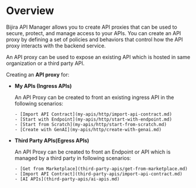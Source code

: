 # Overview

Bijira API Manager allows you to create API proxies that can be used to secure, protect, and manage access to your APIs. You can create an API proxy by defining a set of policies and behaviors that control how the API proxy interacts with the backend service.

An API proxy can be used to expose an existing API which is hosted in same organization or a third party API.

Creating an **API proxy** for:

- **My APIs (Ingress APIs)**

    An API Proxy can be created to front an existing ingress API in the following scenarios:

      - [Import API Contract](my-apis/http/import-api-contract.md)
      - [Start with Endpoint](my-apis/http/start-with-endpoint.md)
      - [Start from Scratch](my-apis/http/start-from-scratch.md)
      - [Create with GenAI](my-apis/http/create-with-genai.md)

- **Third Party APIs(Egress APIs)**

    An API Proxy can be created to front an Endpoint or API which is managed by a third party in following scenarios:

      - [Get from Marketplace](third-party-apis/get-from-marketplace.md)
      - [Import API Contract](third-party-apis/import-api-contract.md)
      - [AI APIs](third-party-apis/ai-apis.md)
